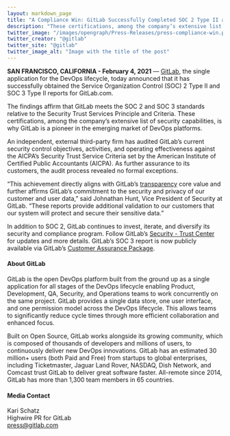 ```yaml
---
layout: markdown_page
title: "A Compliance Win: GitLab Successfully Completed SOC 2 Type II and SOC 3 Certifications"
description: "These certifications, among the company’s extensive list of security capabilities, is why GitLab is a pioneer in the emerging market of DevOps platforms."
twitter_image: "/images/opengraph/Press-Releases/press-compliance-win.png"
twitter_creator: "@gitlab"
twitter_site: "@gitlab"
twitter_image_alt: "Image with the title of the post"
---
```


**SAN FRANCISCO, CALIFORNIA - February 4, 2021** — [GitLab](https://about.gitlab.com/), the single application for the DevOps lifecycle, today announced that it has successfully obtained the Service Organization Control (SOC) 2 Type II and SOC 3 Type II reports for GitLab.com.

The findings affirm that GitLab meets the SOC 2 and SOC 3 standards relative to the Security Trust Services Principle and Criteria. These certifications, among the company’s extensive list of security capabilities, is why GitLab is a pioneer in the emerging market of DevOps platforms.

An independent, external third-party firm has audited GitLab’s current security control objectives, activities, and operating effectiveness against the AICPA’s Security Trust Service Criteria set by the American Institute of Certified Public Accountants (AICPA). As further assurance to its customers, the audit process revealed no formal exceptions.

“This achievement directly aligns with GitLab’s [transparency](https://about.gitlab.com/handbook/values/#transparency) core value and further affirms GitLab’s commitment to the security and privacy of our customer and user data,” said Johnathan Hunt, Vice President of Security at GitLab. “These reports provide additional validation to our customers that our system will protect and secure their sensitive data.”

In addition to SOC 2, GitLab continues to invest, iterate, and diversify its security and compliance program. Follow GitLab’s [Security - Trust Center](https://about.gitlab.com/security/) for updates and more details. GitLab’s SOC 3 report is now publicly available via GitLab’s [Customer Assurance Package](https://about.gitlab.com/handbook/security/security-assurance/field-security/customer-assurance-package.html).

#### About GitLab
GitLab is the open DevOps platform built from the ground up as a single application for all stages of the DevOps lifecycle enabling Product, Development, QA, Security, and Operations teams to work concurrently on the same project. GitLab provides a single data store, one user interface, and one permission model across the DevOps lifecycle. This allows teams to significantly reduce cycle times through more efficient collaboration and enhanced focus.

Built on Open Source, GitLab works alongside its growing community, which is composed of thousands of developers and millions of users, to continuously deliver new DevOps innovations. GitLab has an estimated 30 million+ users (both Paid and Free) from startups to global enterprises, including Ticketmaster, Jaguar Land Rover, NASDAQ, Dish Network, and Comcast trust GitLab to deliver great software faster. All-remote since 2014, GitLab has more than 1,300 team members in 65 countries.

#### Media Contact
Kari Schatz
<br>
Highwire PR for GitLab
<br>
[press@gitlab.com](mailto:press@gitlab.com)
